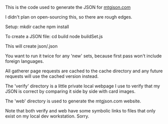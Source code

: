 This is the code used to generate the JSON for [mtgjson.com](http://mtgjson.com/)

I didn't plan on open-sourcing this, so there are rough edges.

Setup:
mkdir cache
npm install

To create a JSON file:
cd build
node buildSet.js <expansion code>

This will create json/<expansion code>.json

You want to run it twice for any 'new' sets, because first pass won't include foreign languages.

All gatherer page requests are cached to the cache directory and any future requests will use the cached version instead.

The 'verify' directory is a little private local webpage I use to verify that my JSON is correct by comparing it side by side with card images.

The 'web' directory is used to generate the mtgjson.com website.

Note that both verify and web have some symbolic links to files that only exist on my local dev workstation. Sorry.
